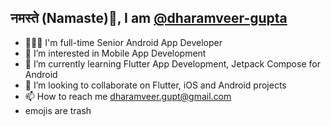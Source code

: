 ## नमस्ते (Namaste)🙏, I am [@dharamveer-gupta](https://github.com/dharamveer-gupta)
- 👨🏻‍💻 I'm full-time Senior Android App Developer
- 👀 I’m interested in Mobile App Development
- 🌱 I’m currently learning Flutter App Development, Jetpack Compose for Android
- 💞️ I’m looking to collaborate on Flutter, iOS and Android projects
- 📫 How to reach me dharamveer.gupt@gmail.com
- emojis are trash
<!---
dharamveer-gupta/dharamveer-gupta is a ✨ special ✨ repository because its `README.md` (this file) appears on your GitHub profile.
You can click the Preview link to take a look at your changes.
--->

